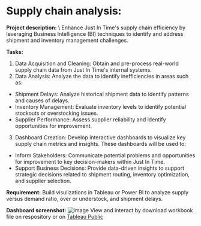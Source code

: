 # Supply chain analysis:
**Project description:** \\
Enhance Just In Time's supply chain efficiency by leveraging Business Intelligence (BI) techniques to identify and address shipment and inventory management challenges.

**Tasks:**
1) Data Acquisition and Cleaning: Obtain and pre-process real-world supply chain data from Just In Time's internal systems.
2) Data Analysis: Analyze the data to identify inefficiencies in areas such as:
- Shipment Delays: Analyze historical shipment data to identify patterns and causes of delays.
- Inventory Management: Evaluate inventory levels to identify potential stockouts or overstocking issues.
- Supplier Performance: Assess supplier reliability and identify opportunities for improvement.
3) Dashboard Creation: Develop interactive dashboards to visualize key supply chain metrics and insights. These dashboards will be used to:
- Inform Stakeholders: Communicate potential problems and opportunities for improvement to key decision-makers within Just In Time.
- Support Business Decisions: Provide data-driven insights to support strategic decisions related to shipment routing, inventory optimization, and supplier selection.



**Requirement:**
Build visulizations in Tableau or Power BI to analyze supply versus demand ratio, over or understock, and shipment delays. 

**Dashboard screenshot:**
![image](https://github.com/DDKson/Logistic-Dashboard/assets/92723196/72af0ef5-ee94-41ce-b415-0247afdcfe28)
View and interact by download workbook file on respository or on [Tableau Public](https://public.tableau.com/app/profile/ddk8035/viz/Book1_16876167133190/Dashboard3)
